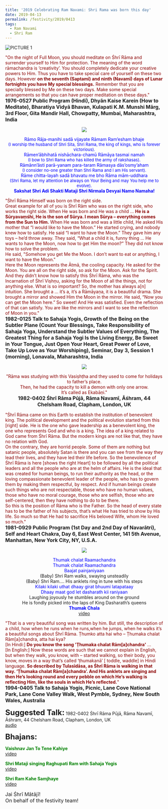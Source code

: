 ```yaml
---
title: '2019 Celebrating Ram Navami: Shri Rama was born this day'
date: 2019-04-13
permalink: /festivity/2019/0413
tags:
  - Ram Navami
  - Shri Ram
---
```


![PICTURE 1](/images/image1.png)

<p>
<font color="DarkRed">"On the night of Full Moon, you should meditate on Śhrī Rāma and surrender yourself to Him for protection. The meaning of the word rāmachandra is ‘creativity’. You should completely dedicate your creative powers to Him. Thus you have to take special care of yourself on these two days. However <b>on the seventh (Saptamī) and ninth (Navamī) days of Lunar fortnights you have My special blessings.</b> Remember that you are specially blessed by Me on these two days. Make some special arrangements so that you can have proper meditation on these days."</font><br>
<font size="+0"><b>1976-0527 Public Program (Hindi), Dhyān Kaise Karein (How to Meditate), Bharatiya Vidyā Bhavan, Kulapati K.M. Munshi Mārg, 3rd Floor, Gita Mandir Hall, Chowpatty, Mumbai, Maharashtra, India</b></font>
</p>

<div style="text-align: center"><img src="/images/image82.png" /></div>

<p style="color:blue; text-align:center;">
Rāmo Rāja-manihi sadā vijayate Rāmam Ram’esham bhaje<br>
<font size="-1">(I worship the husband of Shri Sita, Shri Rama, the king of kings, who is forever victorious).</font><br>
 Rāmen’ābhihatā nishāchara-chamū Rāmāya tasmai namah<br>
<font size="-1">(I bow to Shri Rama who has killed the army of rakshasas).</font><br>
Rāmānn’āsti parā-yanam para-taram Rāmasya dās’osmy’aham<br>
<font size="-1">(I consider no-one greater than Shri Rama and I am His servant).</font><br>
 Rāme chitta-layah sadā bhavatu me bho Rāma mām-uddhara<br>
<font size="-1">(Shri Rama, let my attention be always on Your Being and may You help me to evolve).</font><br>
<b>Sakshat Shri Adi Shakti Mataji Shri Nirmala Devyai Namo Namaha!</b><br>
</p>

<p>
<font color="DarkRed">"Śhrī Rāma Himself was born on the right side.<br>
Great example for all of you is Śhrī Rām who was on the right side, who works the right side. When He was born and He was a child ... <b>He is a Sūryavaṃśhi, He is the son of Sūrya. I mean Sūrya – everything comes from the Sun to Him.</b> When He was born and was a little child, He asked His mother that “I would like to have the Moon.” He started crying, and nobody knew how to satisfy. He said “I want to have the Moon.” They gave him any toys – he’d throw away. They said, “What a child it is, funny thing ... He wants to have the Moon, now how to get Him the moon?” They did not know how to solve the problem.<br>
He said, "Somehow you get Me the Moon. I don’t want to eat or anything, I want to have the Moon."<br>
Here the Moon represents the Ātmā, the cooling capacity. He asked for the Moon. You are all on the right side, so ask for the Moon. Ask for the Spirit. And they didn’t know how to satisfy this Śhrī Rāma, who was the Incarnation of Śhrī Viṣhṇu, asking for the Moon of all the things, not for anything else. What is so important? So, the mother has always a[n] intuition. She brought a ... it’s a, it’s a Rāmāyaṇa, it is a beautiful drama. She brought a mirror and showed Him the Moon in the mirror. He said, “Now you can get the Moon here.” So sweet! And He was satisfied. Even the reflection of that can satisfy. You are like the mirrors and I want to see the reflection of Moon in you."</font><br>
<font size="+0"><b>1982-0125 Talk to Sahaja Yogis, Growth of the Being on the Subtler Plane (Count Your Blessings, Take Responsibility of Sahaja Yoga, Understand the Subtler Values of Everything, The Greatest Thing for a Sahaja Yogi Is the Living Energy, Be Sweet in Your Tongue, Just Open Your Heart, Great Power of Love, Take Up Love as Your Worshiping), Seminar, Day 3, Session 1 (morning), Lonavala, Maharashtra, India</b></font>
</p>

<div style="text-align: center"><img src="/images/image83.png" /></div>

<p style="text-align:center;">
<font color="DarkRed">"Rāma was studying with this Vasiṣhṭha and they used to come for holidays to father’s place.<br>
Then, he had the capacity to kill a demon with only one arrow.<br>
It’s called as Ekabāṇi."</font><br>
<font size="+0"><b>1982-0402 Śhrī Rāma Pūjā, Rāma Navamī, Āśhram, 44 Chelsham Road, Clapham, London, UK</b></font>
</p>

<p>
<font color="DarkRed">"Śhrī Rāma came on this Earth to establish the institution of benevolent king. The political development and the political evolution started from this [right] side. He is the one who gave leadership as a benevolent king, the one who represents God and who is a king. The idea of a king related to God came from Śhrī Rāma. But the modern kings are not like that, they have no relation with God.<br>
On the contrary, they are horrid people. Some of them are nothing but satanic people, absolutely Satan is there and you can see from the way they lead their lives, and they have led their life before. So the benevolence of Śhrī Rāma is here [shows the right Heart] to be followed by all the political leaders and all the people who are at the helm of affairs. He is the ideal that was created for human beings, to run their authority as the head, or the loving compassionate benevolent leader of the people, who has to govern them by making them respectful, by respect. And if human beings create such things who are not respectable, those who have no human values, those who have no moral courage, those who are selfish, those who are self-centered, then they have nothing to do to be there.<br>
So this is the position of Rāma who is the Father. So the head of every state has to be the father of his subjects, that’s what He has tried to show by His life. So much so that He had to sacrifice His beloved Wife, whom He loved so much."</font><br>
<font size="+0"><b>1981-0929 Public Program (1st Day and 2nd Day of Navarātri), Self and Heart Chakra, Day 6, East West Center, 141 5th Avenue, Manhattan, New York City, NY, U.S.A.</b></font>
</p>

<div style="text-align: center"><img src="/images/image84.png" /></div>

<p style="text-align:center;">
<font color="blue">Thumak chalat Raamachandra<br>
Thumak chalat Raamachandra<br>
Baajat painjaniyaan</font><br>
(Baby) Shri Ram walks, swaying unsteadily<br>
(Baby) Shri Ram…. His anklets ring in tune with his steps<br>
<font color="blue">Kilaki kilaki uthat dhaay girat bhuumi latapataay<br>
Dhaay maat god let dasharath kii raniyaan</font><br>
Laughing joyously he stumbles around on the ground<br>
He is fondly picked into the laps of King Dasharath’s queens<br>
<font color="blue"><b>Thumak Chala</b></font><br>
<a href="https://www.youtube.com/watch?v=3kjgprOXnAU"> video</a><br>
</p>

<p>
<font color="DarkRed">"That is a very beautiful song was written by him. But still, the description of a child, how when he runs when he runs,when he jumps, when he walks it’s a beautiful songs about Śhrī Rāma. Ṭhumko atta hai who – Ṭhumaka chalat Rām[a]chandra, atta hai kya?<br>
[In Hindi:] <b>Do you know the song 'Ṭhumaka chalat  Rām[a]chandra'</b> ...<br>
[In English:] Now these words are such that we cannot explain in English, but when they walk, you know, with – started walking, so their body, you know, moves in a way that’s called ‘ṭhumakanā’ [ toddle, waddle] in Hindi language. <b>So described by Tulasīdāsa, as Śhrī Rāma is walking in that way. ‘Ṭhumaka chalat Rām[a]chandra’. And His anklets are singing and then He’s looking round and every pebble on which He’s walking is reflecting Him, like the souls in which He’s reflected.</b>"</font><br>
<font size="+0"><b>1994-0405 Talk to Sahaja Yogis, Picnic, Lane Cove National Park, Lane Cone Valley Walk, West Pymble, Sydney, New South Wales, Australia</b></font>
</p>

<font size="+2"><b>Suggested Talk:</b></font> 1982-0402 Śhrī Rāma Pūjā, Rāma Navamī, Āśhram, 44 Chelsham Road, Clapham, London, UK<br><a href="https://www.youtube.com/watch?v=geTIFWA_qX4"> audio</a><br>

<font size="+2"><b>Bhajans:</b></font>

<p>
<font color="green"><b>Vaishnav Jan To Tene Kahiye</b></font><br>
<a href="https://www.youtube.com/watch?v=H5RxSlBKhHQ"> video</a><br>
</p>

<p>
<font color="green"><b>Shri Mataji singing Raghupati Ram with Sahaja Yogis</b></font><br>
<a href="https://www.youtube.com/watch?v=6cK5TEzmE7Q">video</a>
</p>

<p>
<font color="green"><b>Shri Ram Kahe Samjhaye</b></font><br>
<a href="https://www.youtube.com/watch?v=MmAH-1btUxc">video</a>
</p>

<p>
<font size="+0">Jai Śhrī Mātājī!<br>
On behalf of the festivity team!</font>
</p>
